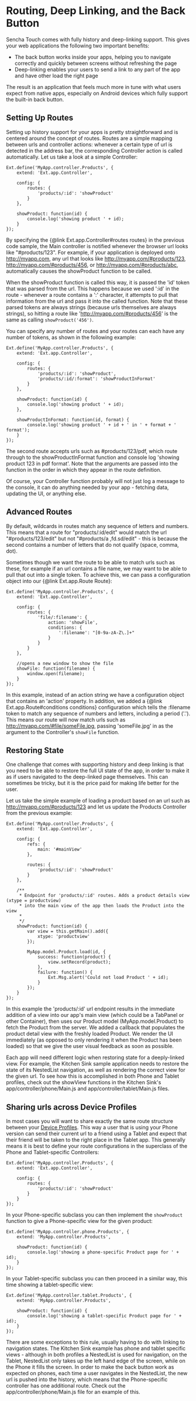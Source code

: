 # Routing, Deep Linking, and the Back Button

Sencha Touch comes with fully history and deep-linking support. This gives your web applications the following two important benefits:

* The back button works inside your apps, helping you to navigate correctly and quickly between screens without refreshing the page
* Deep-linking enables your users to send a link to any part of the app and have other load the right page

The result is an application that feels much more in tune with what users expect from native apps, especially on Android devices which fully support the built-in back button.

## Setting Up Routes

Setting up history support for your apps is pretty straightforward and is centered around the concept of routes. Routes are a simple mapping between urls and controller actions: whenever a certain type of url is detected in the address bar, the corresponding Controller action is called automatically. Let us take a look at a simple Controller:

    Ext.define('MyApp.controller.Products', {
        extend: 'Ext.app.Controller',

        config: {
            routes: {
                'products/:id': 'showProduct'
            }
        },

        showProduct: function(id) {
            console.log('showing product ' + id);
        }
    });

By specifying the {@link Ext.app.Controller#routes routes} in the previous code sample, the Main controller is notified whenever the browser url looks like "#products/123". For example, if your application is deployed onto http://myapp.com, any url that looks like http://myapp.com/#products/123, http://myapp.com/#products/456, or http://myapp.com/#products/abc, automatically causes the showProduct function to be called.

When the showProduct function is called this way, it is passed the 'id' token that was parsed from the url. This happens because we used ':id' in the route - whenever a route contains a ':' character, it attempts to pull that information from the url and pass it into the called function. Note that these parsed tokens are always strings (because urls  themselves are always strings), so hitting a route like 'http://myapp.com/#products/456' is the same as calling `showProduct('456')`.

You can specify any number of routes and your routes can each have any number of tokens, as shown in the following example:

    Ext.define('MyApp.controller.Products', {
        extend: 'Ext.app.Controller',

        config: {
            routes: {
                'products/:id': 'showProduct',
                'products/:id/:format': 'showProductInFormat'
            }
        },

        showProduct: function(id) {
            console.log('showing product ' + id);
        },

        showProductInFormat: function(id, format) {
            console.log('showing product ' + id + ' in ' + format + ' format');
        }
    });

The second route accepts urls such as #products/123/pdf, which route through to the showProductInFormat function and console log 'showing product 123 in pdf format'. Note that the arguments are passed into the function in the order in which they appear in the route definition.

Of course, your Controller function probably will not just log a message to the console, it can do anything needed by your app - fetching data, updating the UI, or anything else.

## Advanced Routes

By default, wildcards in routes match any sequence of letters and numbers. This means that a route for "products/:id/edit" would match the url "#products/123/edit" but not "#products/a ,fd.sd/edit" - this is because the second contains a number of letters that do not qualify (space, comma, dot).

Sometimes though we want the route to be able to match urls such as these, for example if an url contains a file name, we may want to be able to pull that out into a single token. To achieve this, we can pass a configuration object into our {@link Ext.app.Route Route}:

    Ext.define('MyApp.controller.Products', {
        extend: 'Ext.app.Controller',

        config: {
            routes: {
                'file/:filename': {
                    action: 'showFile',
                    conditions: {
                        ':filename': "[0-9a-zA-Z\.]+"
                    }
                }
            }
        },

        //opens a new window to show the file
        showFile: function(filename) {
            window.open(filename);
        }
    });

In this example, instead of an action string we have a configuration object that contains an 'action' property. In addition, we added a {@link Ext.app.Route#conditions conditions} configuration which tells the :filename token to match any sequence of numbers and letters, including a period ('.'). This means our route will now match urls such as http://myapp.com/#file/someFile.jpg, passing 'someFile.jpg' in as the argument to the Controller's `showFile` function.

## Restoring State

One challenge that comes with supporting history and deep linking is that you need to be able to restore the full UI state of the app, in order to make it as if users navigated to the deep-linked page themselves. This can sometimes be tricky, but it is the price paid for making life better for the user.

Let us take the simple example of loading a product based on an url such as http://myapp.com/#products/123 and let us update the Products Controller from the previous example:

    Ext.define('MyApp.controller.Products', {
        extend: 'Ext.app.Controller',

        config: {
            refs: {
                main: '#mainView'
            },

            routes: {
                'products/:id': 'showProduct'
            }
        },

        /**
         * Endpoint for 'products/:id' routes. Adds a product details view (xtype = productview)
         * into the main view of the app then loads the Product into the view
         *
         */
        showProduct: function(id) {
            var view = this.getMain().add({
                xtype: 'productview'
            });

            MyApp.model.Product.load(id, {
                success: function(product) {
                    view.setRecord(product);
                },
                failure: function() {
                    Ext.Msg.alert('Could not load Product ' + id);
                }
            });
        }
    });

In this example the 'products/:id' url endpoint results in the immediate addition of a view into our app's main view (which could be a TabPanel or other Container), then uses our Product model (MyApp.model.Product) to fetch the Product from the server. We added a callback that populates the product detail view with the freshly loaded Product. We render the UI immediately (as opposed to only rendering it when the Product has been loaded) so that we give the user visual feedback as soon as possible.

Each app will need different logic when restoring state for a deeply-linked view. For example, the Kitchen Sink sample application needs to restore the state of its NestedList navigation, as well as rendering the correct view for the given url. To see how this is accomplished in both Phone and Tablet profiles, check out the showView functions in the Kitchen Sink's app/controller/phone/Main.js and app/controller/tablet/Main.js files.

## Sharing urls across Device Profiles

In most cases you will want to share exactly the same route structure between your [Device Profiles](#!/guide/profiles). This way a user that is using your Phone version can send their current url to a friend using a Tablet and expect that their friend will be taken to the right place in the Tablet app. This generally means it is best to define your route configurations in the superclass of the Phone and Tablet-specific Controllers:

    Ext.define('MyApp.controller.Products', {
        extend: 'Ext.app.Controller',

        config: {
            routes: {
                'products/:id': 'showProduct'
            }
        }
    });

In your Phone-specific subclass you can then implement the `showProduct` function to give a Phone-specific view for the given product:

    Ext.define('MyApp.controller.phone.Products', {
        extend: 'MyApp.controller.Products',

        showProduct: function(id) {
            console.log('showing a phone-specific Product page for ' + id);
        }
    });

In your Tablet-specific subclass you can then proceed in a similar way, this time showing a tablet-specific view:

    Ext.define('MyApp.controller.tablet.Products', {
        extend: 'MyApp.controller.Products',

        showProduct: function(id) {
            console.log('showing a tablet-specific Product page for ' + id);
        }
    });

There are some exceptions to this rule, usually having to do with linking to navigation states. The Kitchen Sink example has phone and tablet specific views - although in both profiles a NestedList is used for navigation, on the Tablet, NestedList only takes up the left hand edge of the screen, while on the Phone it fills the screen. In order to make the back button work as expected on phones, each time a user navigates in the NestedList, the new url is pushed into the history, which means that the Phone-specific controller has one additional route. Check out the app/controller/phone/Main.js file for an example of this.
